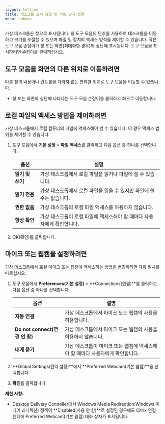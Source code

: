 ```yaml
---
layout: leftnav
title: 데스크톱 표시 유형 및 작동 방식 변경
menu: subnav
---
```


가상 데스크톱은 창으로 표시됩니다. 창 도구 모음의 단추를 사용하여 데스크톱을 이동하고 크기를 조절할 수 있으며 파일 및 장치의 액세스 방식을 제어할 수 있습니다. 작은 도구 모음 손잡이가 창 또는 화면(최대화한 경우)의 상단에 표시됩니다. 도구 모음을 표시하려면 손잡이를 클릭하십시오.

## 도구 모음을 화면의 다른 위치로 이동하려면

다른 창의 내용이나 컨트롤을 가리지 않는 편리한 위치로 도구 모음을 이동할 수 있습니다.

* 창 또는 화면의 상단에 나타나는 도구 모음 손잡이를 클릭하고 좌우로 이동합니다.

## 로컬 파일의 액세스 방법을 제어하려면

가상 데스크톱에서 로컬 컴퓨터의 파일에 액세스해야 할 수 있습니다. 이 경우 액세스 범위를 제어할 수 있습니다.

1. 도구 모음에서 **기본 설정** > **파일 액세스**를 클릭하고 다음 옵션 중 하나를 선택합니다.

   | 옵션 | 설명 |
   | --- | --- |
   | **읽기 및 쓰기** | 가상 데스크톱에서 로컬 파일을 읽거나 파일에 쓸 수 있습니다. |
   | **읽기 전용** | 가상 데스크톱에서 로컬 파일을 읽을 수 있지만 파일에 쓸 수는 없습니다. |
   | **권한 없음** | 가상 데스크톱의 로컬 파일 액세스를 허용하지 않습니다. |
   | **항상 확인** | 가상 데스크톱이 로컬 파일에 액세스해야 할 때마다 사용자에게 확인합니다. |

2. OK(확인)를 클릭합니다.

## 마이크 또는 웹캠을 설정하려면

가상 데스크톱에서 로컬 마이크 또는 웹캠에 액세스하는 방법을 변경하려면 다음 절차를 따르십시오.

1. 도구 모음에서 **Preferences(기본 설정)** > **Connections(연결)**를 클릭하고 다음 옵션 중 하나를 선택합니다.

   | 옵션 | 설명 |
   | --- | --- |
   | **자동 연결** | 가상 데스크톱에서 마이크 또는 웹캠의 사용을 허용합니다. |
   | **Do not connect(연결 안 함)** | 가상 데스크톱에서 마이크 또는 웹캠의 사용을 허용하지 않습니다. |
   | **내게 묻기** | 가상 데스크톱이 마이크 또는 웹캠에 액세스해야 할 때마다 사용자에게 확인합니다. |

2. **Global Settings(전역 설정)**에서 **Preferred Webcam(기본 웹캠)**을 선택합니다.

3. **확인**를 클릭합니다.

**제한 사항:**

* Desktop Delivery Controller에서 Windows Media Redirection(Windows 미디어 리디렉션) 정책이 **Disabled(사용 안 함)**로 설정된 경우에도 Citrix 연결 센터에 Preferred Webcam(기본 웹캠) 대화 상자가 표시됩니다.

